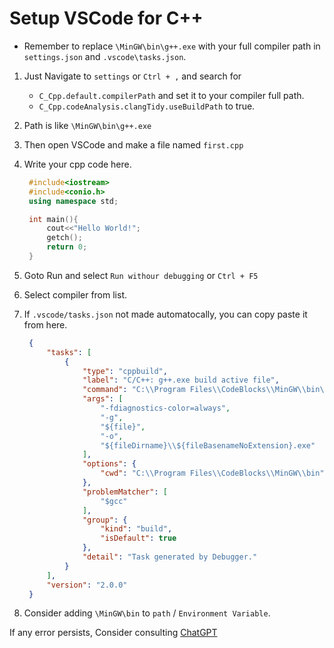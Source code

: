 # Setup VSCode for C++

- Remember to replace `\MinGW\bin\g++.exe` with your full compiler path in `settings.json` and `.vscode\tasks.json`.

1. Just Navigate to `settings` or `Ctrl + ,` and search for
   	- `C_Cpp.default.compilerPath` and set it to your compiler full path.
   	- `C_Cpp.codeAnalysis.clangTidy.useBuildPath` to true.
3. Path is like `\MinGW\bin\g++.exe`
4. Then open VSCode and make a file named `first.cpp`
5. Write your cpp code here.
   ```cpp
	#include<iostream>
	#include<conio.h>
	using namespace std;

	int main(){
		cout<<"Hello World!";
		getch();
		return 0;
	}
   ```
6. Goto Run and select `Run withour debugging` or `Ctrl + F5`
7. Select compiler from list.

8. If `.vscode/tasks.json` not made automatocally, you can copy paste it from here.
   ```json
	{
    	"tasks": [
        	{
	            "type": "cppbuild",
	            "label": "C/C++: g++.exe build active file",
	            "command": "C:\\Program Files\\CodeBlocks\\MinGW\\bin\\g++.exe",
	            "args": [
	                "-fdiagnostics-color=always",
	                "-g",
	                "${file}",
	                "-o",
	                "${fileDirname}\\${fileBasenameNoExtension}.exe"
	            ],
	            "options": {
	                "cwd": "C:\\Program Files\\CodeBlocks\\MinGW\\bin"
	            },
	            "problemMatcher": [
	                "$gcc"
	            ],
	            "group": {
	                "kind": "build",
	                "isDefault": true
	            },
	            "detail": "Task generated by Debugger."
	        }
	    ],
	    "version": "2.0.0"
	}
   ```

9. Consider adding `\MinGW\bin` to `path` / `Environment Variable`.


If any error persists, Consider consulting [ChatGPT](https://chat.openai.com)
